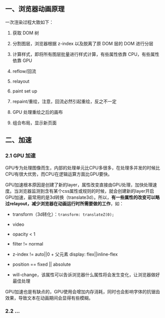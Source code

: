 
## 一、浏览器动画原理

一次渲染过程大致如下：

1. 获取 DOM 树

2. 分割图层，浏览器根据 z-index 以及脱离了原 DOM 层的 DOM 进行分层

3. 计算样式，即将所有图层批量进行样式计算，有些属性依靠 CPU，有些属性依靠 GPU

4. reflow/回流

5. relayout

6. paint set up

7. repaint/重绘，注意，回流必然引起重绘，反之不一定

8. GPU 处理重绘之后的画布

9. 组合布局，显示新页面


## 二、加速


### 2.1 GPU 加速

GPU专为处理图像而生，内部的处理单元比CPU多很多，在处理多并发的时候比CPU有很大优势，而CPU在逻辑运算方面比GPU要快。

GPU加速根本原因是创建了新的layer，属性改变直接由GPU处理，加快处理速度。当浏览器监测到含有某个css属性或规则的时候，就会创建新的layer开启GPU加速，最常用的是3d转换（translate3d）。所以，**有一些属性的改变可以略过relayout，减少浏览器在动画运行时所需要做的工作**，如：

- transform（3d转化）：`transform: translateZ(0);`

- video

- opacity < 1

- filter != normal

- z-index != auto||0 + 父元素 display: flex||inline-flex

- position == fixed || absolute

- will-change，该属性可以告诉浏览器什么属性将会发生变化，让浏览器做好最佳处理





GPU加速也是有缺点的，GPU使用会增加内存消耗，同时也会影响字体的抗锯齿效果，导致文本在动画期间会显得有些模糊。


### 2.2 ...





